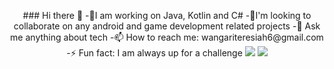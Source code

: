 <p align="center">
### Hi there 👋
-🌱I am working on Java, Kotlin and C#
-👯I'm looking to collaborate on any android and game development related projects
-💬 Ask me anything about tech 
-📫 How to reach me: wangariteresiah6@gmail.com
-⚡ Fun fact: I am always up for a challenge

<img src = "https://github-readme-stats.vercel.app/api/top-langs/?username=Teresiah6&hide=html&layout=compact&theme=dark"/>  
<img src =https://github-readme-stats.vercel.app/api/top-langs/?username=Teresiah6&theme=tokyonight/>
</p>

